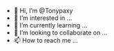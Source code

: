 - 👋 Hi, I’m @Tonypaxy
- 👀 I’m interested in ...
- 🌱 I’m currently learning ...
- 💞️ I’m looking to collaborate on ...
- 📫 How to reach me ...

<!---
Tonypaxy/Tonypaxy is a ✨ special ✨ repository because its `README.md` (this file) appears on your GitHub profile.
You can click the Preview link to take a look at your changes.
--->

